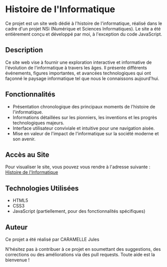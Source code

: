 # Histoire de l'Informatique

Ce projet est un site web dédié à l'histoire de l'informatique, réalisé dans le cadre d'un projet NSi (Numérique et Sciences Informatiques). Le site a été entièrement conçu et développé par moi, à l'exception du code JavaScript.

## Description

Ce site web vise à fournir une exploration interactive et informative de l'évolution de l'informatique à travers les âges. Il présente différents événements, figures importantes, et avancées technologiques qui ont façonné le paysage informatique tel que nous le connaissons aujourd'hui.

## Fonctionnalités

- Présentation chronologique des principaux moments de l'histoire de l'informatique.
- Informations détaillées sur les pionniers, les inventions et les progrès technologiques majeurs.
- Interface utilisateur conviviale et intuitive pour une navigation aisée.
- Mise en valeur de l'impact de l'informatique sur la société moderne et son avenir.

## Accès au Site

Pour visualiser le site, vous pouvez vous rendre à l'adresse suivante : [Histoire de l'Informatique](https://julescraft02.github.io/NSi.html/)

## Technologies Utilisées

- HTML5
- CSS3
- JavaScript (partiellement, pour des fonctionnalités spécifiques)

## Auteur

Ce projet a été réalisé par CARAMELLE Jules

N'hésitez pas à contribuer à ce projet en soumettant des suggestions, des corrections ou des améliorations via des pull requests. Toute aide est la bienvenue !

